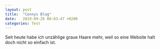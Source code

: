 ```yaml
---
layout: post
title:  "Connys Blog"
date:   2019-09-26 00:03:47 +0200
categories: Test
---
```

Seit heute habe ich unzählige graue Haare mehr, weil so eine Website halt doch nicht so einfach ist.
